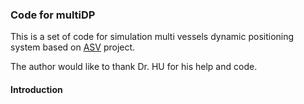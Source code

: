 ### Code for multiDP

This is a set of code for simulation multi vessels dynamic positioning system based on [ASV](https://github.com/YoungCapta1n/ASV) project.

The author would like to thank Dr. HU for his help and code.

#### Introduction

